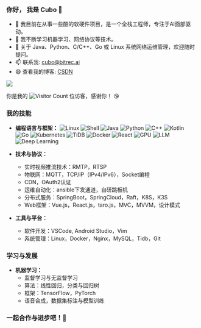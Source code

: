 ### 你好， 我是 Cubo 👋

- 🔭 我目前在从事一些酷的软硬件项目，是一个全栈工程师，专注于AI面部驱动。
- 🌱 我不断学习机器学习、网络协议等技术。
- 💬 关于 Java、Python、C/C++、Go 或 Linux 系统网络运维管理，欢迎随时提问。
- 📫 联系我: cubo@bitrec.ai
- 😄 查看我的博客: [CSDN](https://blog.csdn.net/qq_41063142?type=blog)

![](https://github-readme-stats.vercel.app/api?username=cuboart&show_icons=true&theme=transparent)

你是我的 ![Visitor Count](https://profile-counter.glitch.me/cuboart/count.svg) 位访客，感谢你！ 😘

### 我的技能

- **编程语言与框架：**
   ![Linux](https://img.shields.io/badge/Linux-00A400?style=for-the-badge&logo=linux&logoColor=white)
   ![Shell](https://img.shields.io/badge/Shell-4EAA25?style=for-the-badge&logo=gnubash&logoColor=white)
   ![Java](https://img.shields.io/badge/Java-ED8B00?style=for-the-badge&logo=openjdk&logoColor=white)
   ![Python](https://img.shields.io/badge/Python-3776AB?style=for-the-badge&logo=python&logoColor=white)
   ![C++](https://img.shields.io/badge/C++-00599C?style=for-the-badge&logo=cplusplus&logoColor=white)
   ![Kotlin](https://img.shields.io/badge/Kotlin-7F52FF?style=for-the-badge&logo=kotlin&logoColor=white)
   ![Go](https://img.shields.io/badge/Go-00ADD8?style=for-the-badge&logo=go&logoColor=white)
   ![Kubernetes](https://img.shields.io/badge/Kubernetes-326CE5?style=for-the-badge&logo=kubernetes&logoColor=white)
   ![TiDB](https://img.shields.io/badge/TiDB-47A6FF?style=for-the-badge&logo=tidb&logoColor=white)
   ![Docker](https://img.shields.io/badge/Docker-2496ED?style=for-the-badge&logo=docker&logoColor=white)
   ![React](https://img.shields.io/badge/React-61DAFB?style=for-the-badge&logo=react&logoColor=white)
   ![GPU](https://img.shields.io/badge/GPU-FF6F00?style=for-the-badge&logo=nvidia&logoColor=white)
   ![LLM](https://img.shields.io/badge/LLM-03A9F4?style=for-the-badge&logo=appveyor&logoColor=white)
   ![Deep Learning](https://img.shields.io/badge/DeepLearning-FF6F00?style=for-the-badge&logo=google&logoColor=white)

- **技术与协议：**  
   - 实时视频推流技术：RMTP，RTSP  
   - 物联网：MQTT，TCP/IP（IPv4/IPv6），Socket编程  
   - CDN，OAuth2认证
   - 运维自动化：ansible下发通道，自研跳板机
   - 分布式服务：SpringBoot，SpringCloud，Raft，K8S，K3S
   - Web框架：Vue.js，React.js，taro.js，MVC，MVVM，设计模式

- **工具与平台：**  
   - 软件开发：VSCode, Android Studio，Vim
   - 系统管理：Linux，Docker，Nginx，MySQL，Tidb，Git

### 学习与发展

- **机器学习：**  
   - 监督学习与无监督学习  
   - 算法：线性回归，分类与回归树  
   - 框架：TensorFlow，PyTorch
   - 语音合成，数据集标注与模型训练

### 一起合作与进步吧！🚀
